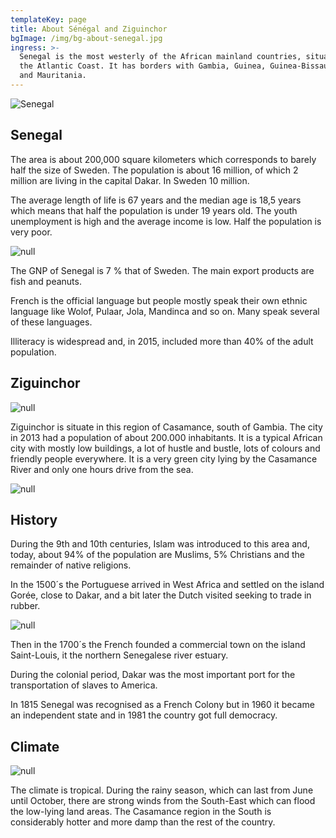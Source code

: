```yaml
---
templateKey: page
title: About Sénégal and Ziguinchor
bgImage: /img/bg-about-senegal.jpg
ingress: >-
  Senegal is the most westerly of the African mainland countries, situated on
  the Atlantic Coast. It has borders with Gambia, Guinea, Guinea-Bissau, Mali
  and Mauritania.
---
```

![Senegal](/img/map.jpg)

## Senegal

The area is about 200,000 square kilometers which corresponds to barely half the size of Sweden. The population is about 16 million, of which 2 million are living in the capital Dakar. In Sweden 10 million.

The average length of life is 67 years and the median age is 18,5 years which means that half the population is under 19 years old. The youth unemployment is high and the average income is low. Half the population is very poor. 

![null](/img/senegal-3003.jpg)

The GNP of Senegal is 7 % that of Sweden. The main export products are fish and peanuts.

French is the official language but people mostly speak their own ethnic language like Wolof, Pulaar, Jola, Mandinca and so on. Many speak several of these languages.

Illiteracy is widespread and, in 2015, included more than 40% of the adult population.

## Ziguinchor

![null](/img/gata-z.jpg)

Ziguinchor is situate in this region of Casamance, south of Gambia. The city in 2013 had a population of about 200.000 inhabitants. It is a typical African city with mostly low buildings, a lot of hustle and bustle, lots of colours and friendly people everywhere. It is a very green city lying by the Casamance River and only one hours drive from the sea.

![null](/img/butik-z.jpg)

## History

During the 9th and 10th centuries, Islam was introduced to this area and, today, about 94% of the population are Muslims, 5% Christians and the remainder of native religions.

In the 1500´s the Portuguese arrived in West Africa and settled on the island Gorée, close to Dakar, and a bit later the Dutch visited seeking to trade in rubber. 

![null](/img/om-senegal-300.jpg)

Then in the 1700´s the French founded a commercial town on the island Saint-Louis, it the northern Senegalese river estuary.

During the colonial period, Dakar was the most important port for the transportation of slaves to America.

In 1815 Senegal was recognised as a French Colony but in 1960 it became an independent state and in 1981 the country got full democracy.

## Climate

![null](/img/om-senegal-15.jpg)

The climate is tropical. During the rainy season, which can last from June until October, there are strong winds from the South-East which can flood the low-lying land areas. The Casamance region in the South is considerably hotter and more damp than the rest of the country.
